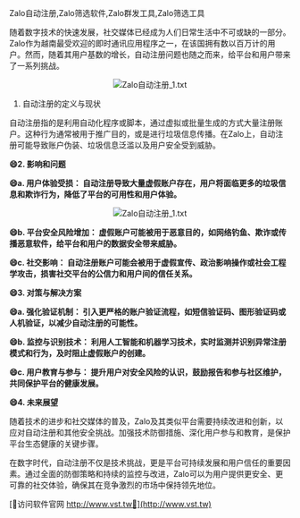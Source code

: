 Zalo自动注册,Zalo筛选软件,Zalo群发工具,Zalo筛选工具

随着数字技术的快速发展，社交媒体已经成为人们日常生活中不可或缺的一部分。Zalo作为越南最受欢迎的即时通讯应用程序之一，在该国拥有数以百万计的用户。然而，随着其用户基数的增长，自动注册问题也随之而来，给平台和用户带来了一系列挑战。

 <center><img src="https://vst.tw/MP4/tuiguang/png/1.png" alt="Zalo自动注册_1.txt"></center>

1. 自动注册的定义与现状

自动注册指的是利用自动化程序或脚本，通过虚拟或批量生成的方式大量注册账户。这种行为通常被用于推广目的，或是进行垃圾信息传播。在Zalo上，自动注册可能导致账户伪装、垃圾信息泛滥以及用户安全受到威胁。

**😄2. 影响和问题**

**😄a. 用户体验受损： 自动注册导致大量虚假账户存在，用户将面临更多的垃圾信息和欺诈行为，降低了平台的可用性和用户体验。**

 <center><img src="https://vst.tw/MP4/tuiguang/png/5.png" alt="Zalo自动注册_1.txt"></center>

**😄b. 平台安全风险增加： 虚假账户可能被用于恶意目的，如网络钓鱼、欺诈或传播恶意软件，给平台和用户的数据安全带来威胁。**

**😄c. 社交影响： 自动注册账户可能会被用于虚假宣传、政治影响操作或社会工程学攻击，损害社交平台的公信力和用户间的信任关系。**

**😄3. 对策与解决方案**

**😄a. 强化验证机制： 引入更严格的账户验证流程，如短信验证码、图形验证码或人机验证，以减少自动注册的可能性。**

**😄b. 监控与识别技术： 利用人工智能和机器学习技术，实时监测并识别异常注册模式和行为，及时阻止虚假账户的创建。**

**😄c. 用户教育与参与： 提升用户对安全风险的认识，鼓励报告和参与社区维护，共同保护平台的健康发展。**

**😄4. 未来展望**

随着技术的进步和社交媒体的普及，Zalo及其类似平台需要持续改进和创新，以应对自动注册和其他安全挑战。加强技术防御措施、深化用户参与和教育，是保护平台生态健康的关键步骤。

在数字时代，自动注册不仅是技术挑战，更是平台可持续发展和用户信任的重要因素。通过全面的防御策略和持续的监控与改进，Zalo可以为用户提供更安全、更可靠的社交体验，确保其在竞争激烈的市场中保持领先地位。


[👻访问软件官网 http://www.vst.tw👻](http://www.vst.tw)
